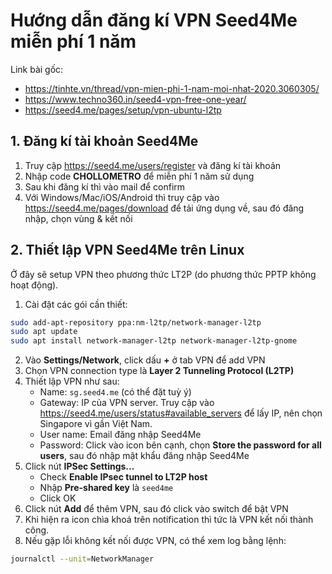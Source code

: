 # Hướng dẫn đăng kí VPN Seed4Me miễn phí 1 năm
Link bài gốc:
- https://tinhte.vn/thread/vpn-mien-phi-1-nam-moi-nhat-2020.3060305/
- https://www.techno360.in/seed4-vpn-free-one-year/
- https://seed4.me/pages/setup/vpn-ubuntu-l2tp

## 1. Đăng kí tài khoản Seed4Me
1. Truy cập https://seed4.me/users/register và đăng kí tài khoản
2. Nhập code **CHOLLOMETRO** để  miễn phí 1 năm sử dụng
3. Sau khi đăng kí thì vào mail để confirm
4. Với Windows/Mac/iOS/Android thì truy cập vào https://seed4.me/pages/download để tải ứng dụng về, sau đó đăng nhập, chọn vùng & kết nối

## 2. Thiết lập VPN Seed4Me trên Linux
Ở đây sẽ setup VPN theo phương thức LT2P (do phương thức PPTP không hoạt động).

1. Cài đặt các gói cần thiết:
```sh
sudo add-apt-repository ppa:nm-l2tp/network-manager-l2tp
sudo apt update
sudo apt install network-manager-l2tp network-manager-l2tp-gnome
```
2. Vào **Settings/Network**, click dấu **+** ở tab VPN để add VPN
3. Chọn VPN connection type là **Layer 2 Tunneling Protocol (L2TP)**
4. Thiết lập VPN như sau:
    - Name: `sg.seed4.me` (có thể đặt tuỳ ý)
    - Gateway: IP của VPN server. Truy cập vào https://seed4.me/users/status#available_servers để lấy IP, nên chọn Singapore vì gần Việt Nam.
    - User name: Email đăng nhập Seed4Me
    - Password: Click vào icon bên cạnh, chọn **Store the password for all users**, sau đó nhập mật khẩu đăng nhập Seed4Me
5. Click nút **IPSec Settings...**
    - Check **Enable IPsec tunnel to LT2P host**
    - Nhập **Pre-shared key** là `seed4me`
    - Click OK
6. Click nút **Add** để thêm VPN, sau đó click vào switch để bật VPN
7. Khi hiện ra icon chìa khoá trên notification thì tức là VPN kết nối thành công.
8. Nếu gặp lỗi không kết nối được VPN, có thể xem log bằng lệnh:
```sh
journalctl --unit=NetworkManager
```